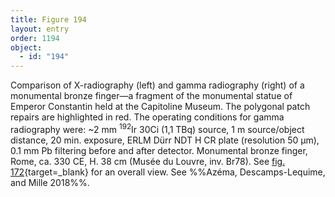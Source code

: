 ```yaml
---
title: Figure 194
layout: entry
order: 1194
object:
  - id: "194"
---
```


Comparison of X-radiography (left) and gamma radiography (right) of a monumental bronze finger—a fragment of the monumental statue of Emperor Constantin held at the Capitoline Museum. The polygonal patch repairs are highlighted in red. The operating conditions for gamma radiography were: ~2 mm <sup>192</sup>Ir 30Ci (1,1 TBq) source, 1 m source/object distance, 20 min. exposure, ERLM Dürr NDT H CR plate (resolution 50 µm), 0.1 mm Pb filtering before and after detector. Monumental bronze finger, Rome, ca. 330 CE, H. 38 cm (Musée du Louvre, inv. Br78). See [fig. 172](/visual-atlas/#fig-172){target=_blank} for an overall view. See %%Azéma, Descamps-Lequime, and Mille 2018%%.
